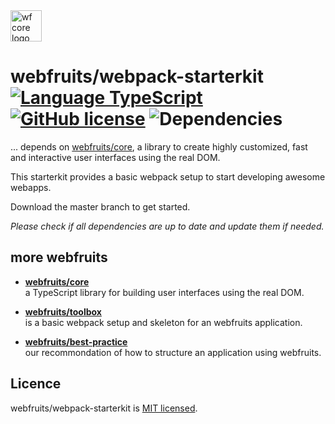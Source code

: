<img src="https://webfruits.io/assets/wf-small-webpackstarterkit-logo.svg" alt="wf core logo" height="50px">

# webfruits/webpack-starterkit &nbsp; [![Language TypeScript](https://img.shields.io/badge/language-TypeScript-green.svg)](https://www.typescriptlang.org) [![GitHub license](https://img.shields.io/badge/license-MIT-green.svg)](./LICENSE) ![Dependencies](https://img.shields.io/librariesio/github/webfruits/webpack-starterkit.svg?color=green)

... depends on [webfruits/core](https://github.com/webfruits/core), a library to create highly customized, fast and interactive user interfaces using the real DOM.

This starterkit provides a basic webpack setup to start developing awesome webapps.

Download the master branch to get started. 

_Please check if all dependencies are up to date and update them if needed._

## more webfruits

- **[webfruits/core](https://github.com/webfruits/core)**  
a TypeScript library for building user interfaces using the real DOM.

- **[webfruits/toolbox](https://github.com/webfruits/toolbox)**  
is a basic webpack setup and skeleton for an webfruits application.

- **[webfruits/best-practice](https://github.com/webfruits/best-practice)**  
our recommondation of how to structure an application using webfruits.


## Licence
webfruits/webpack-starterkit is [MIT licensed](./LICENSE).
